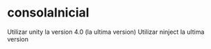 # consolaInicial
Utilizar unity la version 4.0 (la ultima version)
Utilizar ninject la ultima version
